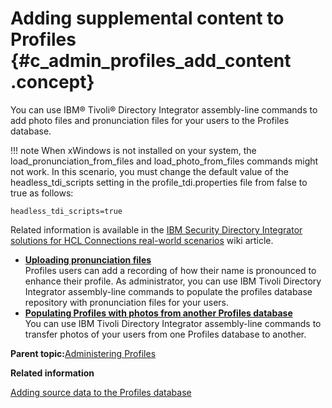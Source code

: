 # Adding supplemental content to Profiles {#c_admin_profiles_add_content .concept}

You can use IBM® Tivoli® Directory Integrator assembly-line commands to add photo files and pronunciation files for your users to the Profiles database.

!!! note
    When xWindows is not installed on your system, the load\_pronunciation\_from\_files and load\_photo\_from\_files commands might not work. In this scenario, you must change the default value of the headless\_tdi\_scripts setting in the profile\_tdi.properties file from false to true as follows:

```
headless_tdi_scripts=true
```

Related information is available in the [IBM Security Directory Integrator solutions for HCL Connections real-world scenarios](http://www-10.lotus.com/ldd/lcwiki.nsf/dx/IBM_Tivoli_Directory_Integrator_solutions_for_IBM_Connections_real-world_scenarios) wiki article.

-   **[Uploading pronunciation files](../admin/t_admin_profiles_import_pronunciation.md)**  
Profiles users can add a recording of how their name is pronounced to enhance their profile. As administrator, you can use IBM Tivoli Directory Integrator assembly-line commands to populate the profiles database repository with pronunciation files for your users.
-   **[Populating Profiles with photos from another Profiles database](../admin/t_admin_profiles_import_photos_export-import.md)**  
You can use IBM Tivoli Directory Integrator assembly-line commands to transfer photos of your users from one Profiles database to another.

**Parent topic:**[Administering Profiles](../admin/c_admin_profiles_intro.md)

**Related information**  


[Adding source data to the Profiles database](../install/t_populate_profiles_db.md)

